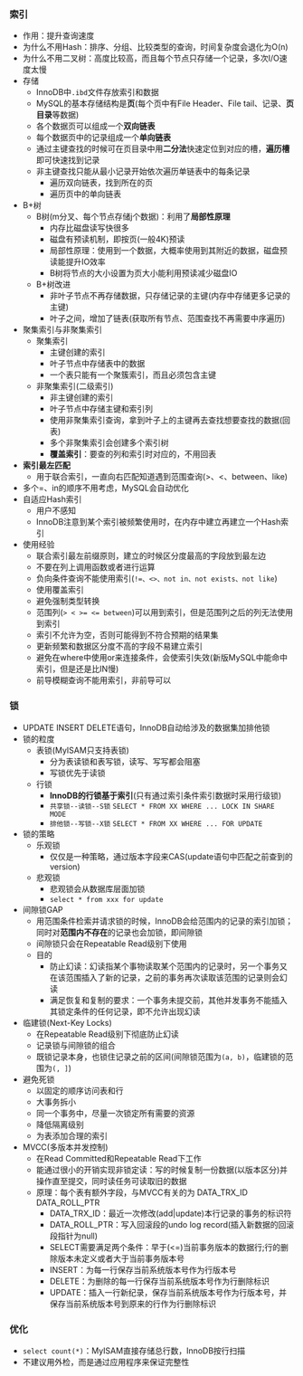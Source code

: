 ### 索引
- 作用：提升查询速度
- 为什么不用Hash：排序、分组、比较类型的查询，时间复杂度会退化为O(n)
- 为什么不用二叉树：高度比较高，而且每个节点只存储一个记录，多次I/O速度太慢
- 存储
  - InnoDB中`.ibd`文件存放索引和数据
  - MySQL的基本存储结构是**页**(每个页中有File Header、File tail、记录、**页目录**等数据)
  - 各个数据页可以组成一个**双向链表**
  - 每个数据页中的记录组成一个**单向链表**
  - 通过主键查找的时候可在页目录中用**二分法**快速定位到对应的槽，**遍历槽**即可快速找到记录
  - 非主键查找只能从最小记录开始依次遍历单链表中的每条记录
    - 遍历双向链表，找到所在的页
    - 遍历页中的单向链表
- B+树
  - B树(m分叉、每个节点存储j个数据)：利用了**局部性原理**
    - 内存比磁盘读写快很多
    - 磁盘有预读机制，即按页(一般4K)预读
    - 局部性原理：使用到一个数据，大概率使用到其附近的数据，磁盘预读能提升IO效率
    - B树将节点的大小设置为页大小能利用预读减少磁盘IO
  - B+树改进
    - 非叶子节点不再存储数据，只存储记录的主键(内存中存储更多记录的主键)
    - 叶子之间，增加了链表(获取所有节点、范围查找不再需要中序遍历)
- 聚集索引与非聚集索引
  - 聚集索引
    - 主键创建的索引
    - 叶子节点中存储表中的数据
    - 一个表只能有一个聚簇索引，而且必须包含主键
  - 非聚集索引(二级索引)
    - 非主键创建的索引
    - 叶子节点中存储主键和索引列
    - 使用非聚集索引查询，拿到叶子上的主键再去查找想要查找的数据(回表)
    - 多个非聚集索引会创建多个索引树
    - **覆盖索引**：要查的列和索引时对应的，不用回表
- **索引最左匹配**
  - 用于联合索引，一直向右匹配知道遇到范围查询(>、<、between、like)
- 多个=、in的顺序不用考虑，MySQL会自动优化
- 自适应Hash索引
  - 用户不感知
  - InnoDB注意到某个索引被频繁使用时，在内存中建立再建立一个Hash索引
- 使用经验
  - 联合索引最左前缀原则，建立的时候区分度最高的字段放到最左边
  - 不要在列上调用函数或者进行运算
  - 负向条件查询不能使用索引(`!=、<>、not in、not exists、not like`)
  - 使用覆盖索引
  - 避免强制类型转换
  - 范围列(`> < >= <= between`)可以用到索引，但是范围列之后的列无法使用到索引
  - 索引不允许为空，否则可能得到不符合预期的结果集
  - 更新频繁和数据区分度不高的字段不易建立索引
  - 避免在where中使用or来连接条件，会使索引失效(新版MySQL中能命中索引，但是还是比IN慢)
  - 前导模糊查询不能用索引，非前导可以

### 锁
- UPDATE INSERT DELETE语句，InnoDB自动给涉及的数据集加排他锁
- 锁的粒度
  - 表锁(MyISAM只支持表锁)
    - 分为表读锁和表写锁，读写、写写都会阻塞
    - 写锁优先于读锁
  - 行锁
    - **InnoDB的行锁基于索引**(只有通过索引条件索引数据时采用行级锁)
    - `共享锁--读锁--S锁` `SELECT * FROM XX WHERE ... LOCK IN SHARE MODE`
    - `排他锁--写锁--X锁` `SELECT * FROM XX WHERE ... FOR UPDATE`
- 锁的策略
  - 乐观锁
    - 仅仅是一种策略，通过版本字段来CAS(update语句中匹配之前查到的version)
  - 悲观锁
    - 悲观锁会从数据库层面加锁
    - `select * from xxx for update`
- 间隙锁GAP
  - 用范围条件检索并请求锁的时候，InnoDB会给范围内的记录的索引加锁；同时对**范围内不存在**的记录也会加锁，即间隙锁
  - 间隙锁只会在Repeatable Read级别下使用
  - 目的
    - 防止幻读：幻读指某个事物读取某个范围内的记录时，另一个事务又在该范围插入了新的记录，之前的事务再次读取该范围的记录则会幻读
    - 满足恢复和复制的要求：一个事务未提交前，其他并发事务不能插入其锁定条件的任何记录，即不允许出现幻读
- 临建锁(Next-Key Locks)
  - 在Repeatable Read级别下彻底防止幻读
  - 记录锁与间隙锁的组合
  - 既锁记录本身，也锁住记录之前的区间(间隙锁范围为`(a, b)`，临建锁的范围为`(, ]`)
- 避免死锁
  - 以固定的顺序访问表和行
  - 大事务拆小
  - 同一个事务中，尽量一次锁定所有需要的资源
  - 降低隔离级别
  - 为表添加合理的索引
- MVCC(多版本并发控制)
  - 在Read Committed和Repeatable Read下工作
  - 能通过很小的开销实现非锁定读：写的时候复制一份数据(以版本区分)并操作直至提交，同时读任务可读取旧的数据
  - 原理：每个表有额外字段，与MVCC有关的为 DATA_TRX_ID DATA_ROLL_PTR
    - DATA_TRX_ID：最近一次修改(add|update)本行记录的事务的标识符
    - DATA_ROLL_PTR：写入回滚段的undo log record(插入新数据的回滚段指针为null)
    - SELECT需要满足两个条件：早于(<=)当前事务版本的数据行;行的删除版本未定义或者大于当前事务版本号
    - INSERT：为每一行保存当前系统版本号作为行版本号
    - DELETE：为删除的每一行保存当前系统版本号作为行删除标识
    - UPDATE：插入一行新纪录，保存当前系统版本号作为行版本号，并保存当前系统版本号到原来的行作为行删除标识

### 优化
- `select count(*)`：MyISAM直接存储总行数，InnoDB按行扫描
- 不建议用外检，而是通过应用程序来保证完整性
